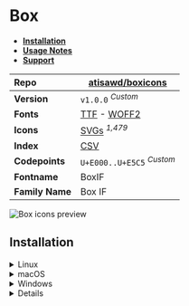 # Box

- [**Installation**](#installation)
- [**Usage Notes**](#usage-notes)
- [**Support**](#support)

| Repo            | [atisawd/boxicons](https://github.com/atisawd/boxicons)                                                                                                               |
| :-------------- | --------------------------------------------------------------------------------------------------------------------------------------------------------------------- |
| **Version**     | `v1.0.0` <sup>_Custom_</sup>                                                                                                                                          |
| **Fonts**       | [TTF](https://raw.githubusercontent.com/iconicFonts/if/main/fonts/TTF/Box.ttf) - [WOFF2](https://raw.githubusercontent.com/iconicFonts/if/main/fonts/WOFF2/Box.woff2) |
| **Icons**       | [SVGs](https://github.com/iconicFonts/if/tree/main/packs/Box/svgs) <sup>_1,479_</sup>                                                                                 |
| **Index**       | [CSV](https://github.com/iconicFonts/if/blob/main/indices/Box.csv)                                                                                                    |
| **Codepoints**  | `U+E000..U+E5C5` <sup>_Custom_</sup>                                                                                                                                  |
| **Fontname**    | BoxIF                                                                                                                                                                 |
| **Family Name** | Box IF                                                                                                                                                                |

<picture>
  <source media="(prefers-color-scheme: dark)" srcset="https://raw.githubusercontent.com/iconicFonts/if/main/imgs/Box_dark.png">
  <img alt="Box icons preview" src="https://raw.githubusercontent.com/iconicFonts/if/main/imgs/Box_light.png">
</picture>

## Installation

<details>

<summary>Linux</summary>

```sh
curl -o ~/.local/share/fonts/Box.ttf https://raw.githubusercontent.com/iconicFonts/if/main/fonts/TTF/Box.ttf
```

Refresh font cache:

```sh
fc-cache -f ~/.local/share/fonts
```

</details>

<details>

<summary>macOS</summary>

```sh
curl -o ~/Library/Fonts/Box.ttf https://raw.githubusercontent.com/iconicFonts/if/main/fonts/TTF/Box.ttf
```

</details>

<details>

<summary>Windows</summary>

```sh
curl -o C:\Windows\Fonts\Box.ttf https://raw.githubusercontent.com/iconicFonts/if/main/fonts/TTF/Box.ttf
```

</details>

<details>

## Usage Notes

> [!NOTE]
>
> 1. The prefixes `bx-`, `bxs-`, and `bxl-` were removed and replaced with the suffix `-N`, where `N` represents a number, until a unique icon name was found.
> 2. **Box** font is standalone and has its own [codepoints](https://github.com/iconicFonts/if/blob/main/indices/Box.csv), which are different from those in the [IF](https://github.com/iconicFonts/if/blob/main/indices/if.csv) font[^1].

> [!IMPORTANT]
> The [codepoints](https://github.com/iconicFonts/if/blob/main/indices/Box.csv) for the **Box** font remain unchanged and will not alter in the future, ensuring that you can use the font safely even when new versions are released.

## Support

If you've found this project helpful, a little love goes a long way. Give it a :star: or share it around.

[^1]: The first glyph for the **Box** font starts from codepoint `E000`, while for the **iPack** font, it starts from `F98D7`.
